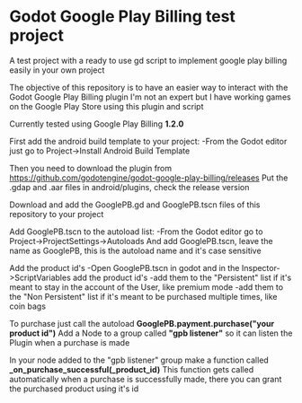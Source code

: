 # Godot Google Play Billing test project
A test project with a ready to use gd script to implement google play billing easily in your own project

The objective of this repository is to have an easier way to interact with the Godot Google Play Billing plugin
I'm not an expert but I have working games on the Google Play Store using this plugin and script

Currently tested using Google Play Billing **1.2.0**

First add the android build template to your project:
 -From the Godot editor just go to Project->Install Android Build Template

Then you need to download the plugin from https://github.com/godotengine/godot-google-play-billing/releases
Put the .gdap and .aar files in android/plugins, check the release version

Download and add the GooglePB.gd and GooglePB.tscn files of this repository to your project

Add GooglePB.tscn to the autoload list:
 -From the Godot editor go to Project->ProjectSettings->Autoloads And add GooglePB.tscn, leave the name as GooglePB, this is the autoload name and it's case sensitive

Add the product id's
 -Open GooglePB.tscn in godot and in the Inspector->ScriptVariables add the product id's
 -add them to the "Persistent" list if it's meant to stay in the account of the User, like premium mode
 -add them to the "Non Persistent" list if it's meant to be purchased multiple times, like coin bags

To purchase just call the autoload **GooglePB.payment.purchase("your product id")**
Add a Node to a group called **"gpb listener"** so it can listen the Plugin when a purchase is made

In your node added to the "gpb listener" group make a function called **_on_purchase_successful(_product_id)**
This function gets called automatically when a purchase is successfully made, there you can grant the purchased product using it's id
